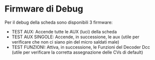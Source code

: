 # Firmware di Debug
Per il debug della scheda sono disponibili 3 firmware:
- TEST AUX:         Accende tutte le AUX (luci) della scheda 
- TEST AUX SINGOLE: Accende, in successione, le  aux (utile per verificare che non ci siano pin del micro saldati male)
- TEST FUNZIONI:    Attiva, in successione, le Funzioni del Decoder Dcc (utile per verificare la corretta assegnazione delle CVs di default)